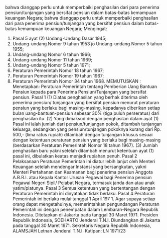 bahwa dianggap perlu untuk memperbaiki penghasilan dari para penerima pensiun/tunjangan yang bersifat pensiun dalam batas-batas kemampuan keuangan Negara; bahwa dianggap perlu untuk memperbaiki penghasilan dari para penerima pensiun/tunjangan yang bersifat pensiun dalam batas-batas kemampuan keuangan Negara;
Mengingat:

1. Pasal 5 ayat (2) Undang-Undang Dasar 1945;
2. Undang-undang Nomor 9 tahun 1953 jo Undang-undang Nomor 5 tahun 1955;
3. Undang-undang Nomor 6 tahun 1966;
4. Undang-undang Nomor 11 tahun 1969;
5. Undang-undang Nomor 5 tahun 1971;
6. Peraturan Pemerintah Nomor 18 tahun 1967;
7. Peraturan Pemerintah Nomor 19 tahun 1967;
8. Peraturan Pemerintah Nomor 34 tahun 1968. MEMUTUSKAN : Menetapkan: Peraturan Pemerintah tentang Pemberian Uang Bantuan Pensiun kepada para Penerima Pensiun/Tunjangan yang bersifat pensiun. Pasal 1 (1) Diatas penghasilan yang berhak diterima oleh penerima pensiun/ tunjangan yang bersifat pensiun menurut peraturan pensiun yang berlaku bagi masing-masing, kepadanya diberikan setiap bulan uang-bantuan-pensiun sebesar 30% (tiga puluh perseratus) dari penghasilan itu. (2) Yang dimaksud dengan penghasilan dalam ayat (1) Pasal ini ialah jumlah dari pensiun/tunjangan pokok, ditambah tunjangan keluarga, sedangkan yang pensiun/tunjangan pokoknya kurang dari Rp. 500,- (lima ratus rupiah) ditambah dengan tunjangan khusus sesuai dengan ketentuan peraturan pensiun yang berlaku bagi masing-masing (berdasarkan Peraturan Pemerintah Nomor 18 tahun 1967). (3) Jumlah penghasilan baru yakni setelah ditambah menurut ketentuan ayat (1) pasal ini, dibulatkan keatas menjadi rupiahan penuh. Pasal 2 Pelaksanaan Peraturan Pemerintah ini diatur lebih lanjut oleh Menteri Keuangan setelah mendengar Instansi yang bersangkutan, yakni Menteri Pertahanan dan Keamanan bagi penerima pensiun Anggota A.B.R.I. atau Kepala Kantor Urusan Pegawai bagi Penerima pensiun Pegawai Negeri Sipil/ Pejabat Negara, termasuk janda dan atau anak yatim/piatunya. Pasal 3 Semua ketentuan yang bertentangan dengan Peraturan Pemerintah ini dinyatakan tidak berlaku. Pasal 4 Peraturan Pemerintah ini berlaku mulai tanggal 1 April 197 1. Agar supaya setiap orang dapat mengetahuinya, memerintahkan pengundangan Peraturan Pemerintah ini dengan penempatan dalam Lembaran-Negara Republik Indonesia. Ditetapkan di Jakarta pada tanggal 30 Maret 1971. Presiden Republik Indonesia, SOEHARTO Jenderal T.N.I. Diundangkan di Jakarta pada tanggal 30 Maret 1971. Sekretaris Negara Republik Indonesia, ALAMSJAH Letnan Jenderal T.N.I. Kutipan: LN 1971/23
